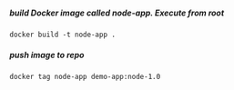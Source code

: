 
##### build Docker image called node-app. Execute from root

    docker build -t node-app .

##### push image to repo

    docker tag node-app demo-app:node-1.0

